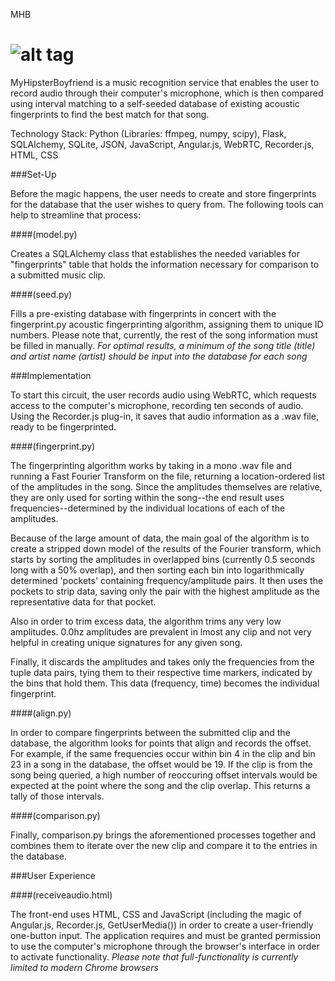 MHB

![alt tag](https://raw.github.com/username/projectname/branch/path/to/img.png)
===


MyHipsterBoyfriend is a music recognition service that enables the user to record audio through their computer's microphone, which is then compared using interval matching to a self-seeded database of existing acoustic fingerprints to find the best match for that song.


Technology Stack: Python (Libraries: ffmpeg, numpy, scipy), Flask, SQLAlchemy, SQLite, JSON, JavaScript, Angular.js, WebRTC, Recorder.js, HTML, CSS

###Set-Up

Before the magic happens, the user needs to create and store fingerprints for the database that the user wishes to query from. The following tools can help to streamline that process:

####(model.py)

Creates a SQLAlchemy class that establishes the needed variables for "fingerprints" table that holds the information necessary for comparison to a submitted music clip. 

####(seed.py)

Fills a pre-existing database with fingerprints in concert with the fingerprint.py acoustic fingerprinting algorithm, assigning them to unique ID numbers. Please note that, currently, the rest of the song information must be filled in manually. *For optimal results, a minimum of the song title (title) and artist name (artist) should be input into the database for each song*

###Implementation

To start this circuit, the user records audio using WebRTC, which requests access to the computer's microphone, recording ten seconds of audio. Using the Recorder.js plug-in, it saves that audio information as a .wav file, ready to be fingerprinted. 

####(fingerprint.py)

The fingerprinting algorithm works by taking in a mono .wav file and running a Fast Fourier Transform on the file, returning a location-ordered list of the amplitudes in the song. Since the amplitudes themselves are relative, they are only used for sorting within the song--the end result uses frequencies--determined by the individual locations of each of the amplitudes. 

Because of the large amount of data, the main goal of the algorithm is to create a stripped down model of the results of the Fourier transform, which starts by sorting the amplitudes in overlapped bins (currently 0.5 seconds long with a 50% overlap), and then sorting each bin into logarithmically determined 'pockets' containing frequency/amplitude pairs. It then uses the pockets to strip data, saving only the pair with the highest amplitude as the representative data for that pocket. 

Also in order to trim excess data, the algorithm trims any very low amplitudes. 0.0hz amplitudes are prevalent in lmost any clip and not very helpful in creating unique signatures for any given song. 

Finally, it discards the amplitudes and takes only the frequencies from the tuple data pairs, tying them to their respective time markers, indicated by the bins that hold them. This data (frequency, time) becomes the individual fingerprint. 

####(align.py)

In order to compare fingerprints between the submitted clip and the database, the algorithm looks for points that align and records the offset. For example, if the same frequencies occur within bin 4 in the clip and bin 23 in a song in the database, the offset would be 19. If the clip is from the song being queried, a high number of reoccuring offset intervals would be expected at the point where the song and the clip overlap. This returns a tally of those intervals.

####(comparison.py)

Finally, comparison.py brings the aforementioned processes together and combines them to iterate over the new clip and compare it to the entries in the database. 

###User Experience

####(receiveaudio.html)

The front-end uses HTML, CSS and JavaScript (including the magic of Angular.js, Recorder.js, GetUserMedia()) in order to create a user-friendly one-button input. The application requires and must be granted permission to use the computer's microphone through the browser's interface in order to activate functionality. *Please note that full-functionality is currently limited to modern Chrome browsers*
